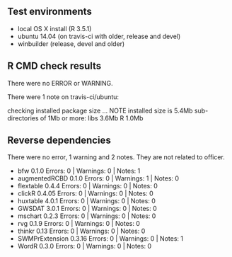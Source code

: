 ## Test environments

- local OS X install (R 3.5.1)
- ubuntu 14.04 (on travis-ci with older, release and devel) 
- winbuilder (release, devel and older)

## R CMD check results

There were no ERROR or WARNING.

There were 1 note on travis-ci/ubuntu:

checking installed package size ... NOTE
  installed size is  5.4Mb
  sub-directories of 1Mb or more:
    libs   3.6Mb
    R      1.0Mb

## Reverse dependencies

There were no error, 1 warning and 2 notes. They are not related to officer.

- bfw 0.1.0                 Errors: 0  | Warnings: 0  | Notes: 1                          
- augmentedRCBD 0.1.0       Errors: 0  | Warnings: 1  | Notes: 0                          
- flextable 0.4.4           Errors: 0  | Warnings: 0  | Notes: 0                          
- clickR 0.4.05             Errors: 0  | Warnings: 0  | Notes: 0                          
- huxtable 4.0.1            Errors: 0  | Warnings: 0  | Notes: 0                          
- GWSDAT 3.0.1              Errors: 0  | Warnings: 0  | Notes: 0                          
- mschart 0.2.3             Errors: 0  | Warnings: 0  | Notes: 0                          
- rvg 0.1.9                 Errors: 0  | Warnings: 0  | Notes: 0                          
- thinkr 0.13               Errors: 0  | Warnings: 0  | Notes: 0                          
- SWMPrExtension 0.3.16     Errors: 0  | Warnings: 0  | Notes: 1                          
- WordR 0.3.0               Errors: 0  | Warnings: 0  | Notes: 0    

